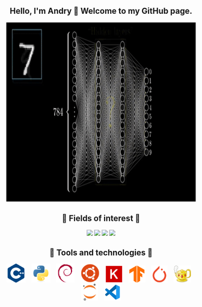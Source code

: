 <h2 align="center"> Hello, I'm Andry 👋 Welcome to my GitHub page. </h2>
<p align="center"> <img src="https://github.com/AndryRafam/andryrafam/blob/main/neural_network.gif" width="900" height="475"/>
<h2 align="center"> 📜 Fields of interest 📜 </h2>

<div align="center">
  
  ![](https://img.shields.io/badge/Applied-Mathematics-success.svg?style=for-the-badge&logo)
  ![](https://img.shields.io/badge/Artificial-Intelligence-success.svg?style=for-the-badge&logo)
  ![](https://img.shields.io/badge/Deep-Learning-success.svg?style=for-the-badge&logo)
  ![](https://img.shields.io/badge/Computer-Vision-success.svg?style=for-the-badge&logo)
  
</div>

<h2 align="center"> 💽 Tools and technologies 💽 </h2>
<div align="center">
  <img src="https://github.com/devicons/devicon/blob/master/icons/cplusplus/cplusplus-plain.svg" width="50" height="50"/> &nbsp&nbsp <img src="https://github.com/devicons/devicon/blob/master/icons/python/python-original.svg" width="50" height="50"/> &nbsp&nbsp <img src="https://github.com/devicons/devicon/blob/master/icons/debian/debian-plain.svg" width="50" height="50"/> &nbsp&nbsp <img src="https://github.com/devicons/devicon/blob/master/icons/ubuntu/ubuntu-plain.svg" width="50" height="50"/> &nbsp&nbsp <img src="https://github.com/AndryRafam/andryrafam/blob/main/Keras_logo.svg.png" width="45" height="45"/> &nbsp&nbsp <img src="https://github.com/devicons/devicon/blob/master/icons/tensorflow/tensorflow-original.svg" width="45" height="45"/> &nbsp&nbsp <img src="https://github.com/devicons/devicon/blob/master/icons/pytorch/pytorch-original.svg" width="45" height="45"/> &nbsp&nbsp <img src="https://github.com/AndryRafam/andryrafam/blob/main/geany.png" width="45" height="45"/> &nbsp&nbsp <img src="https://github.com/devicons/devicon/blob/master/icons/jupyter/jupyter-original.svg" width="45" height="45"> &nbsp&nbsp <img src="https://github.com/AndryRafam/andryrafam/blob/main/vscode.png" width="45" height="45"/>
</div>
